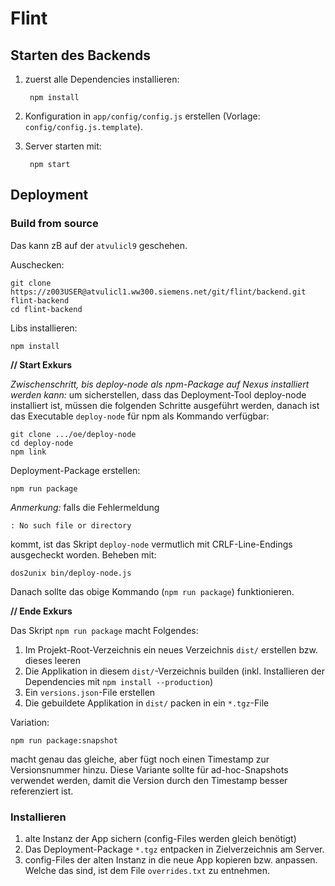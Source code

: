 Flint
===

Starten des Backends
-------

1. zuerst alle Dependencies installieren:

        npm install

1. Konfiguration in `app/config/config.js` erstellen (Vorlage: `config/config.js.template`).  

1. Server starten mit:

        npm start


Deployment
-----

### Build from source

Das kann zB auf der `atvulicl9` geschehen.   

Auschecken:

    git clone https://z003USER@atvulicl1.ww300.siemens.net/git/flint/backend.git flint-backend
    cd flint-backend

Libs installieren:

    npm install

**// Start Exkurs**

*Zwischenschritt, bis deploy-node als npm-Package auf Nexus installiert werden kann:* um sicherstellen, dass das Deployment-Tool deploy-node installiert ist, müssen die folgenden Schritte ausgeführt werden, danach ist das Executable `deploy-node` für npm als Kommando verfügbar:

    git clone .../oe/deploy-node
    cd deploy-node
    npm link

Deployment-Package erstellen:

    npm run package

*Anmerkung:* falls die Fehlermeldung 

    : No such file or directory 

kommt, ist das Skript `deploy-node` vermutlich mit CRLF-Line-Endings ausgecheckt worden. Beheben mit:

    dos2unix bin/deploy-node.js

Danach sollte das obige Kommando (`npm run package`) funktionieren.

**// Ende Exkurs**

Das Skript `npm run package` macht Folgendes:

1. Im Projekt-Root-Verzeichnis ein neues Verzeichnis `dist/` erstellen bzw. dieses leeren
2. Die Applikation in diesem `dist/`-Verzeichnis builden (inkl. Installieren der Dependencies mit `npm install --production`)
3. Ein `versions.json`-File erstellen 
3.  Die gebuildete Applikation in `dist/` packen in ein `*.tgz`-File

Variation:

    npm run package:snapshot

macht genau das gleiche, aber fügt noch einen Timestamp zur Versionsnummer hinzu. Diese Variante sollte für ad-hoc-Snapshots verwendet werden, damit die Version durch den Timestamp besser referenziert ist.

### Installieren

1. alte Instanz der App sichern (config-Files werden gleich benötigt)
1. Das Deployment-Package `*.tgz` entpacken in Zielverzeichnis am Server.
2. config-Files der alten Instanz in die neue App kopieren bzw. anpassen. Welche das sind, ist dem File `overrides.txt` zu entnehmen.
